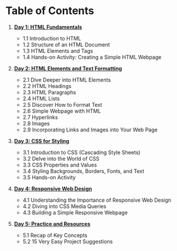 
# Table of Contents

1. [**Day 1: HTML Fundamentals**](days/day1//day1.md)
   - 1.1 Introduction to HTML
   - 1.2 Structure of an HTML Document
   - 1.3 HTML Elements and Tags
   - 1.4 Hands-on Activity: Creating a Simple HTML Webpage

2. [**Day 2: HTML Elements and Text Formatting**](days/days2/day2.md)
   - 2.1 Dive Deeper into HTML Elements
   - 2.2 HTML Headings
   - 2.3 HTML Paragraphs
   - 2.4 HTML Lists
   - 2.5 Discover How to Format Text
   - 2.6 Simple Webpage with HTML
   - 2.7 Hyperlinks
   - 2.8 Images
   - 2.9 Incorporating Links and Images into Your Web Page

3. [**Day 3: CSS for Styling**](days/day3/day3.md)
   - 3.1 Introduction to CSS (Cascading Style Sheets)
   - 3.2 Delve into the World of CSS
   - 3.3 CSS Properties and Values
   - 3.4 Styling Backgrounds, Borders, Fonts, and Text
   - 3.5 Hands-on Activity

4. [**Day 4: Responsive Web Design**](days/day4/day4.md)
   - 4.1 Understanding the Importance of Responsive Web Design
   - 4.2 Diving into CSS Media Queries
   - 4.3 Building a Simple Responsive Webpage

5. [**Day 5: Practice and Resources**](days/day5/day5.md)
   - 5.1 Recap of Key Concepts
   - 5.2 15 Very Easy Project Suggestions

